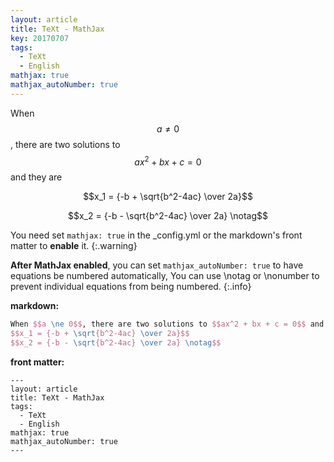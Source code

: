```yaml
---
layout: article
title: TeXt - MathJax
key: 20170707
tags:
  - TeXt
  - English
mathjax: true
mathjax_autoNumber: true
---
```


When $$a \ne 0$$, there are two solutions to $$ax^2 + bx + c = 0$$ and they are

$$x_1 = {-b + \sqrt{b^2-4ac} \over 2a}$$

<!--more-->

$$x_2 = {-b - \sqrt{b^2-4ac} \over 2a} \notag$$

You need set `mathjax: true` in the _config.yml or the markdown's front matter to **enable** it.
{:.warning}

**After MathJax enabled**, you can set `mathjax_autoNumber: true` to have equations be numbered automatically, You can use \notag or \nonumber to prevent individual equations from being numbered.
{:.info}

**markdown:**

```tex
When $$a \ne 0$$, there are two solutions to $$ax^2 + bx + c = 0$$ and they are
$$x_1 = {-b + \sqrt{b^2-4ac} \over 2a}$$
$$x_2 = {-b - \sqrt{b^2-4ac} \over 2a} \notag$$
```

**front matter:**

    ---
    layout: article
    title: TeXt - MathJax
    tags:
      - TeXt
      - English
    mathjax: true
    mathjax_autoNumber: true
    ---